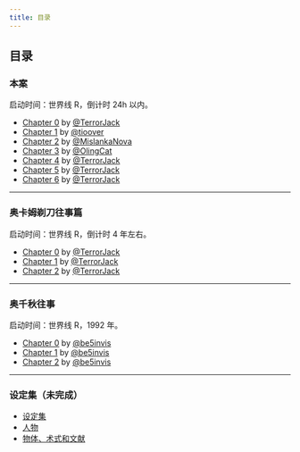 ```yaml
---
title: 目录
---
```

## 目录

### 本案

启动时间：世界线 R，倒计时 24h 以内。

- [Chapter 0](story/chapter-0.html) by [@TerrorJack](https://github.com/TerrorJack)
- [Chapter 1](story/chapter-1.html) by [@tioover](https://github.com/tioover)
- [Chapter 2](story/chapter-2.html) by [@MislankaNova](https://github.com/MislankaNova)
- [Chapter 3](story/chapter-3.html) by [@OlingCat](https://github.com/OlingCat)
- [Chapter 4](story/chapter-4.html) by [@TerrorJack](https://github.com/TerrorJack)
- [Chapter 5](story/chapter-5.html) by [@TerrorJack](https://github.com/TerrorJack)
- [Chapter 6](story/chapter-6.html) by [@TerrorJack](https://github.com/TerrorJack)

---

### 奥卡姆剃刀往事篇

启动时间：世界线 R，倒计时 4 年左右。

- [Chapter 0](occam-razor-tale/chapter-0.html) by [@TerrorJack](https://github.com/TerrorJack)
- [Chapter 1](occam-razor-tale/chapter-1.html) by [@TerrorJack](https://github.com/TerrorJack)
- [Chapter 2](occam-razor-tale/chapter-2.html) by [@TerrorJack](https://github.com/TerrorJack)

---

### 奥千秋往事

启动时间：世界线 R，1992 年。

- [Chapter 0](ochsengiu-stories/chapter-0.html) by [@be5invis](https://github.com/be5invis)
- [Chapter 1](ochsengiu-stories/chapter-1.html) by [@be5invis](https://github.com/be5invis)
- [Chapter 2](ochsengiu-stories/chapter-2.html) by [@be5invis](https://github.com/be5invis)


---

### 设定集（未完成）

- [设定集](plot/plot.html)
- [人物](plot/characters.html)
- [物体、术式和文献](plot/things.html)